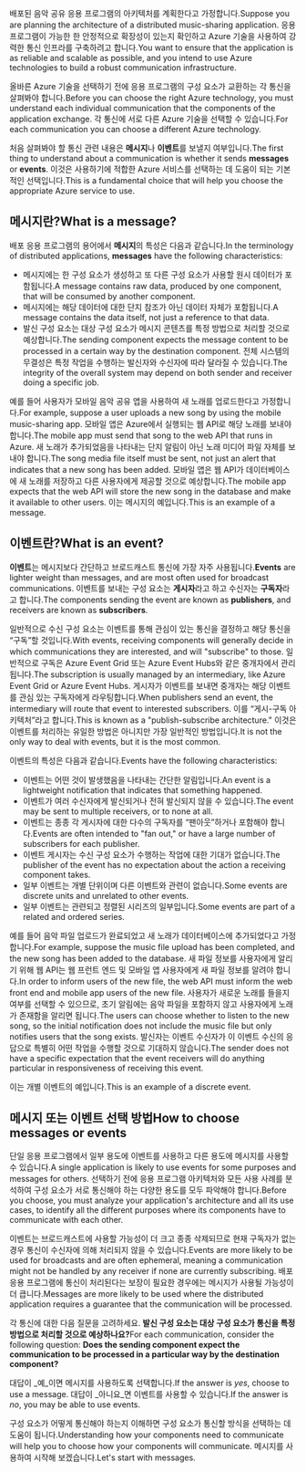 <span data-ttu-id="b2db2-101">배포된 음악 공유 응용 프로그램의 아키텍처를 계획한다고 가정합니다.</span><span class="sxs-lookup"><span data-stu-id="b2db2-101">Suppose you are planning the architecture of a distributed music-sharing application.</span></span> <span data-ttu-id="b2db2-102">응용 프로그램이 가능한 한 안정적으로 확장성이 있는지 확인하고 Azure 기술을 사용하여 강력한 통신 인프라를 구축하려고 합니다.</span><span class="sxs-lookup"><span data-stu-id="b2db2-102">You want to ensure that the application is as reliable and scalable as possible, and you intend to use Azure technologies to build a robust communication infrastructure.</span></span>

<span data-ttu-id="b2db2-103">올바른 Azure 기술을 선택하기 전에 응용 프로그램의 구성 요소가 교환하는 각 통신을 살펴봐야 합니다.</span><span class="sxs-lookup"><span data-stu-id="b2db2-103">Before you can choose the right Azure technology, you must understand each individual communication that the components of the application exchange.</span></span> <span data-ttu-id="b2db2-104">각 통신에 서로 다른 Azure 기술을 선택할 수 있습니다.</span><span class="sxs-lookup"><span data-stu-id="b2db2-104">For each communication you can choose a different Azure technology.</span></span>

<span data-ttu-id="b2db2-105">처음 살펴봐야 할 통신 관련 내용은 **메시지**나 **이벤트**를 보낼지 여부입니다.</span><span class="sxs-lookup"><span data-stu-id="b2db2-105">The first thing to understand about a communication is whether it sends **messages** or **events**.</span></span> <span data-ttu-id="b2db2-106">이것은 사용하기에 적합한 Azure 서비스를 선택하는 데 도움이 되는 기본적인 선택입니다.</span><span class="sxs-lookup"><span data-stu-id="b2db2-106">This is a fundamental choice that will help you choose the appropriate Azure service to use.</span></span>

## <a name="what-is-a-message"></a><span data-ttu-id="b2db2-107">메시지란?</span><span class="sxs-lookup"><span data-stu-id="b2db2-107">What is a message?</span></span>
<span data-ttu-id="b2db2-108">배포 응용 프로그램의 용어에서 **메시지**의 특성은 다음과 같습니다.</span><span class="sxs-lookup"><span data-stu-id="b2db2-108">In the terminology of distributed applications, **messages** have the following characteristics:</span></span>

- <span data-ttu-id="b2db2-109">메시지에는 한 구성 요소가 생성하고 또 다른 구성 요소가 사용할 원시 데이터가 포함됩니다.</span><span class="sxs-lookup"><span data-stu-id="b2db2-109">A message contains raw data, produced by one component, that will be consumed by another component.</span></span>
- <span data-ttu-id="b2db2-110">메시지에는 해당 데이터에 대한 단지 참조가 아닌 데이터 자체가 포함됩니다.</span><span class="sxs-lookup"><span data-stu-id="b2db2-110">A message contains the data itself, not just a reference to that data.</span></span>
- <span data-ttu-id="b2db2-111">발신 구성 요소는 대상 구성 요소가 메시지 콘텐츠를 특정 방법으로 처리할 것으로 예상합니다.</span><span class="sxs-lookup"><span data-stu-id="b2db2-111">The sending component expects the message content to be processed in a certain way by the destination component.</span></span> <span data-ttu-id="b2db2-112">전체 시스템의 무결성은 특정 작업을 수행하는 발신자와 수신자에 따라 달라질 수 있습니다.</span><span class="sxs-lookup"><span data-stu-id="b2db2-112">The integrity of the overall system may depend on both sender and receiver doing a specific job.</span></span>

<span data-ttu-id="b2db2-113">예를 들어 사용자가 모바일 음악 공유 앱을 사용하여 새 노래를 업로드한다고 가정합니다.</span><span class="sxs-lookup"><span data-stu-id="b2db2-113">For example, suppose a user uploads a new song by using the mobile music-sharing app.</span></span> <span data-ttu-id="b2db2-114">모바일 앱은 Azure에서 실행되는 웹 API로 해당 노래를 보내야 합니다.</span><span class="sxs-lookup"><span data-stu-id="b2db2-114">The mobile app must send that song to the web API that runs in Azure.</span></span> <span data-ttu-id="b2db2-115">새 노래가 추가되었음을 나타내는 단지 알림이 아닌 노래 미디어 파일 자체를 보내야 합니다.</span><span class="sxs-lookup"><span data-stu-id="b2db2-115">The song media file itself must be sent, not just an alert that indicates that a new song has been added.</span></span> <span data-ttu-id="b2db2-116">모바일 앱은 웹 API가 데이터베이스에 새 노래를 저장하고 다른 사용자에게 제공할 것으로 예상합니다.</span><span class="sxs-lookup"><span data-stu-id="b2db2-116">The mobile app expects that the web API will store the new song in the database and make it available to other users.</span></span> <span data-ttu-id="b2db2-117">이는 메시지의 예입니다.</span><span class="sxs-lookup"><span data-stu-id="b2db2-117">This is an example of a message.</span></span>

## <a name="what-is-an-event"></a><span data-ttu-id="b2db2-118">이벤트란?</span><span class="sxs-lookup"><span data-stu-id="b2db2-118">What is an event?</span></span>

<span data-ttu-id="b2db2-119">**이벤트**는 메시지보다 간단하고 브로드캐스트 통신에 가장 자주 사용됩니다.</span><span class="sxs-lookup"><span data-stu-id="b2db2-119">**Events** are lighter weight than messages, and are most often used for broadcast communications.</span></span> <span data-ttu-id="b2db2-120">이벤트를 보내는 구성 요소는 **게시자**라고 하고 수신자는 **구독자**라고 합니다.</span><span class="sxs-lookup"><span data-stu-id="b2db2-120">The components sending the event are known as **publishers**, and receivers are known as **subscribers**.</span></span>

<span data-ttu-id="b2db2-121">일반적으로 수신 구성 요소는 이벤트를 통해 관심이 있는 통신을 결정하고 해당 통신을 “구독”할 것입니다.</span><span class="sxs-lookup"><span data-stu-id="b2db2-121">With events, receiving components will generally decide in which communications they are interested, and will "subscribe" to those.</span></span> <span data-ttu-id="b2db2-122">일반적으로 구독은 Azure Event Grid 또는 Azure Event Hubs와 같은 중개자에서 관리됩니다.</span><span class="sxs-lookup"><span data-stu-id="b2db2-122">The subscription is usually managed by an intermediary, like Azure Event Grid or Azure Event Hubs.</span></span> <span data-ttu-id="b2db2-123">게시자가 이벤트를 보내면 중개자는 해당 이벤트를 관심 있는 구독자에게 라우팅합니다.</span><span class="sxs-lookup"><span data-stu-id="b2db2-123">When publishers send an event, the intermediary will route that event to interested subscribers.</span></span> <span data-ttu-id="b2db2-124">이를 “게시-구독 아키텍처”라고 합니다.</span><span class="sxs-lookup"><span data-stu-id="b2db2-124">This is known as a "publish-subscribe architecture."</span></span> <span data-ttu-id="b2db2-125">이것은 이벤트를 처리하는 유일한 방법은 아니지만 가장 일반적인 방법입니다.</span><span class="sxs-lookup"><span data-stu-id="b2db2-125">It is not the only way to deal with events, but it is the most common.</span></span>

<span data-ttu-id="b2db2-126">이벤트의 특성은 다음과 같습니다.</span><span class="sxs-lookup"><span data-stu-id="b2db2-126">Events have the following characteristics:</span></span>

- <span data-ttu-id="b2db2-127">이벤트는 어떤 것이 발생했음을 나타내는 간단한 알림입니다.</span><span class="sxs-lookup"><span data-stu-id="b2db2-127">An event is a lightweight notification that indicates that something happened.</span></span>
- <span data-ttu-id="b2db2-128">이벤트가 여러 수신자에게 발신되거나 전혀 발신되지 않을 수 있습니다.</span><span class="sxs-lookup"><span data-stu-id="b2db2-128">The event may be sent to multiple receivers, or to none at all.</span></span>
- <span data-ttu-id="b2db2-129">이벤트는 종종 각 게시자에 대한 다수의 구독자를 “팬아웃”하거나 포함해야 합니다.</span><span class="sxs-lookup"><span data-stu-id="b2db2-129">Events are often intended to "fan out," or have a large number of subscribers for each publisher.</span></span>
- <span data-ttu-id="b2db2-130">이벤트 게시자는 수신 구성 요소가 수행하는 작업에 대한 기대가 없습니다.</span><span class="sxs-lookup"><span data-stu-id="b2db2-130">The publisher of the event has no expectation about the action a receiving component takes.</span></span>
- <span data-ttu-id="b2db2-131">일부 이벤트는 개별 단위이며 다른 이벤트와 관련이 없습니다.</span><span class="sxs-lookup"><span data-stu-id="b2db2-131">Some events are discrete units and unrelated to other events.</span></span> 
- <span data-ttu-id="b2db2-132">일부 이벤트는 관련되고 정렬된 시리즈의 일부입니다.</span><span class="sxs-lookup"><span data-stu-id="b2db2-132">Some events are part of a related and ordered series.</span></span>  

<span data-ttu-id="b2db2-133">예를 들어 음악 파일 업로드가 완료되었고 새 노래가 데이터베이스에 추가되었다고 가정합니다.</span><span class="sxs-lookup"><span data-stu-id="b2db2-133">For example, suppose the music file upload has been completed, and the new song has been added to the database.</span></span> <span data-ttu-id="b2db2-134">새 파일 정보를 사용자에게 알리기 위해 웹 API는 웹 프런트 엔드 및 모바일 앱 사용자에게 새 파일 정보를 알려야 합니다.</span><span class="sxs-lookup"><span data-stu-id="b2db2-134">In order to inform users of the new file, the web API must inform the web front end and mobile app users of the new file.</span></span> <span data-ttu-id="b2db2-135">사용자가 새로운 노래를 들을지 여부를 선택할 수 있으므로, 초기 알림에는 음악 파일을 포함하지 않고 사용자에게 노래가 존재함을 알리면 됩니다.</span><span class="sxs-lookup"><span data-stu-id="b2db2-135">The users can choose whether to listen to the new song, so the initial notification does not include the music file but only notifies users that the song exists.</span></span> <span data-ttu-id="b2db2-136">발신자는 이벤트 수신자가 이 이벤트 수신의 응답으로 특별히 어떤 작업을 수행할 것으로 기대하지 않습니다.</span><span class="sxs-lookup"><span data-stu-id="b2db2-136">The sender does not have a specific expectation that the event receivers will do anything particular in responsiveness of receiving this event.</span></span>

<span data-ttu-id="b2db2-137">이는 개별 이벤트의 예입니다.</span><span class="sxs-lookup"><span data-stu-id="b2db2-137">This is an example of a discrete event.</span></span>

## <a name="how-to-choose-messages-or-events"></a><span data-ttu-id="b2db2-138">메시지 또는 이벤트 선택 방법</span><span class="sxs-lookup"><span data-stu-id="b2db2-138">How to choose messages or events</span></span>

<span data-ttu-id="b2db2-139">단일 응용 프로그램에서 일부 용도에 이벤트를 사용하고 다른 용도에 메시지를 사용할 수 있습니다.</span><span class="sxs-lookup"><span data-stu-id="b2db2-139">A single application is likely to use events for some purposes and messages for others.</span></span> <span data-ttu-id="b2db2-140">선택하기 전에 응용 프로그램 아키텍처와 모든 사용 사례를 분석하여 구성 요소가 서로 통신해야 하는 다양한 용도를 모두 파악해야 합니다.</span><span class="sxs-lookup"><span data-stu-id="b2db2-140">Before you choose, you must analyze your application's architecture and all its use cases, to identify all the different purposes where its components have to communicate with each other.</span></span>

<span data-ttu-id="b2db2-141">이벤트는 브로드캐스트에 사용할 가능성이 더 크고 종종 삭제되므로 현재 구독자가 없는 경우 통신이 수신자에 의해 처리되지 않을 수 있습니다.</span><span class="sxs-lookup"><span data-stu-id="b2db2-141">Events are more likely to be used for broadcasts and are often ephemeral, meaning a communication might not be handled by any receiver if none are currently subscribing.</span></span> <span data-ttu-id="b2db2-142">배포 응용 프로그램에 통신이 처리된다는 보장이 필요한 경우에는 메시지가 사용될 가능성이 더 큽니다.</span><span class="sxs-lookup"><span data-stu-id="b2db2-142">Messages are more likely to be used where the distributed application requires a guarantee that the communication will be processed.</span></span>

<span data-ttu-id="b2db2-143">각 통신에 대한 다음 질문을 고려하세요. **발신 구성 요소는 대상 구성 요소가 통신을 특정 방법으로 처리할 것으로 예상하나요?**</span><span class="sxs-lookup"><span data-stu-id="b2db2-143">For each communication, consider the following question: **Does the sending component expect the communication to be processed in a particular way by the destination component?**</span></span>

<span data-ttu-id="b2db2-144">대답이 _예_이면 메시지를 사용하도록 선택합니다.</span><span class="sxs-lookup"><span data-stu-id="b2db2-144">If the answer is _yes_, choose to use a message.</span></span> <span data-ttu-id="b2db2-145">대답이 _아니요_면 이벤트를 사용할 수 있습니다.</span><span class="sxs-lookup"><span data-stu-id="b2db2-145">If the answer is _no_, you may be able to use events.</span></span>

<span data-ttu-id="b2db2-146">구성 요소가 어떻게 통신해야 하는지 이해하면 구성 요소가 통신할 방식을 선택하는 데 도움이 됩니다.</span><span class="sxs-lookup"><span data-stu-id="b2db2-146">Understanding how your components need to communicate will help you to choose how your components will communicate.</span></span> <span data-ttu-id="b2db2-147">메시지를 사용하여 시작해 보겠습니다.</span><span class="sxs-lookup"><span data-stu-id="b2db2-147">Let's start with messages.</span></span>